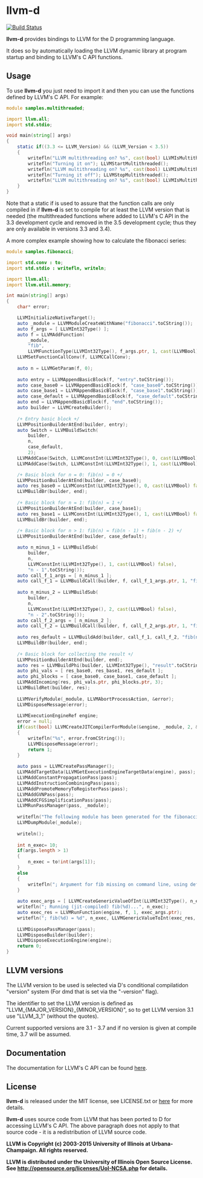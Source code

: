 llvm-d
======

[![Build Status](https://travis-ci.org/Calrama/llvm-d.svg?branch=master)](https://travis-ci.org/Calrama/llvm-d)

**llvm-d** provides bindings to LLVM for the D programming language.

It does so by automatically loading the LLVM dynamic library at program startup
and binding to LLVM's C API functions.

Usage
-----

To use **llvm-d** you just need to import it and then you can use
the functions defined by LLVM's C API. For example:

```d
module samples.multithreaded;

import llvm.all;
import std.stdio;

void main(string[] args)
{
	static if((3.3 <= LLVM_Version) && (LLVM_Version < 3.5))
	{
		writefln("LLVM multithreading on? %s", cast(bool) LLVMIsMultithreaded());
		writefln("Turning it on"); LLVMStartMultithreaded();
		writefln("LLVM multithreading on? %s", cast(bool) LLVMIsMultithreaded());
		writefln("Turning it off"); LLVMStopMultithreaded();
		writefln("LLVM multithreading on? %s", cast(bool) LLVMIsMultithreaded());
	}
}
```

Note that a static if is used to assure that the function calls are only compiled
in if **llvm-d** is set to compile for at least the LLVM version that is needed
(the multithreaded functions where added to LLVM's C API in the 3.3 development
cycle and removed in the 3.5 development cycle; thus they are only available in versions 3.3 and 3.4).

A more complex example showing how to calculate the fibonacci series:

```d
module samples.fibonacci;

import std.conv : to;
import std.stdio : writefln, writeln;

import llvm.all;
import llvm.util.memory;

int main(string[] args)
{
	char* error;

	LLVMInitializeNativeTarget();
	auto _module = LLVMModuleCreateWithName("fibonacci".toCString());
	auto f_args = [ LLVMInt32Type() ];
	auto f = LLVMAddFunction(
		_module,
		"fib",
		LLVMFunctionType(LLVMInt32Type(), f_args.ptr, 1, cast(LLVMBool) false));
	LLVMSetFunctionCallConv(f, LLVMCCallConv);
	
	auto n = LLVMGetParam(f, 0);
	
	auto entry = LLVMAppendBasicBlock(f, "entry".toCString());
	auto case_base0 = LLVMAppendBasicBlock(f, "case_base0".toCString());
	auto case_base1 = LLVMAppendBasicBlock(f, "case_base1".toCString());
	auto case_default = LLVMAppendBasicBlock(f, "case_default".toCString());
	auto end = LLVMAppendBasicBlock(f, "end".toCString());
	auto builder = LLVMCreateBuilder();
	
	/+ Entry basic block +/
	LLVMPositionBuilderAtEnd(builder, entry);
	auto Switch = LLVMBuildSwitch(
		builder,
		n,
		case_default,
		2);
	LLVMAddCase(Switch, LLVMConstInt(LLVMInt32Type(), 0, cast(LLVMBool) false), case_base0);
	LLVMAddCase(Switch, LLVMConstInt(LLVMInt32Type(), 1, cast(LLVMBool) false), case_base1);

	/+ Basic block for n = 0: fib(n) = 0 +/
	LLVMPositionBuilderAtEnd(builder, case_base0);
	auto res_base0 = LLVMConstInt(LLVMInt32Type(), 0, cast(LLVMBool) false);
	LLVMBuildBr(builder, end);
	
	/+ Basic block for n = 1: fib(n) = 1 +/
	LLVMPositionBuilderAtEnd(builder, case_base1);
	auto res_base1 = LLVMConstInt(LLVMInt32Type(), 1, cast(LLVMBool) false);
	LLVMBuildBr(builder, end);
	
	/+ Basic block for n > 1: fib(n) = fib(n - 1) + fib(n - 2) +/
	LLVMPositionBuilderAtEnd(builder, case_default);

	auto n_minus_1 = LLVMBuildSub(
		builder,
		n,
		LLVMConstInt(LLVMInt32Type(), 1, cast(LLVMBool) false),
		"n - 1".toCString());
	auto call_f_1_args = [ n_minus_1 ];
	auto call_f_1 = LLVMBuildCall(builder, f, call_f_1_args.ptr, 1, "fib(n - 1)".toCString());
	
	auto n_minus_2 = LLVMBuildSub(
		builder,
		n,
		LLVMConstInt(LLVMInt32Type(), 2, cast(LLVMBool) false),
		"n - 2".toCString());
	auto call_f_2_args = [ n_minus_2 ];
	auto call_f_2 = LLVMBuildCall(builder, f, call_f_2_args.ptr, 1, "fib(n - 2)".toCString());
	
	auto res_default = LLVMBuildAdd(builder, call_f_1, call_f_2, "fib(n - 1) + fib(n - 2)".toCString());
	LLVMBuildBr(builder, end);
	
	/+ Basic block for collecting the result +/
	LLVMPositionBuilderAtEnd(builder, end);
	auto res = LLVMBuildPhi(builder, LLVMInt32Type(), "result".toCString());
	auto phi_vals = [ res_base0, res_base1, res_default ];
	auto phi_blocks = [ case_base0, case_base1, case_default ];
	LLVMAddIncoming(res, phi_vals.ptr, phi_blocks.ptr, 3);
	LLVMBuildRet(builder, res);
	
	LLVMVerifyModule(_module, LLVMAbortProcessAction, &error);
	LLVMDisposeMessage(error);
	
	LLVMExecutionEngineRef engine;
	error = null;
	if(cast(bool) LLVMCreateJITCompilerForModule(&engine, _module, 2, &error))
	{
		writefln("%s", error.fromCString());
		LLVMDisposeMessage(error);
		return 1;
	}
	
	auto pass = LLVMCreatePassManager();
	LLVMAddTargetData(LLVMGetExecutionEngineTargetData(engine), pass);
	LLVMAddConstantPropagationPass(pass);
	LLVMAddInstructionCombiningPass(pass);
	LLVMAddPromoteMemoryToRegisterPass(pass);
	LLVMAddGVNPass(pass);
	LLVMAddCFGSimplificationPass(pass);
	LLVMRunPassManager(pass, _module);
	
	writefln("The following module has been generated for the fibonacci series:\n");
	LLVMDumpModule(_module);
	
	writeln();
	
	int n_exec= 10;
	if(args.length > 1)
	{
		n_exec = to!int(args[1]);
	}
	else
	{
		writefln("; Argument for fib missing on command line, using default:  \"%d\"", n_exec);
	}
	
	auto exec_args = [ LLVMCreateGenericValueOfInt(LLVMInt32Type(), n_exec, cast(LLVMBool) 0) ];
	writefln("; Running (jit-compiled) fib(%d)...", n_exec);
	auto exec_res = LLVMRunFunction(engine, f, 1, exec_args.ptr);
	writefln("; fib(%d) = %d", n_exec, LLVMGenericValueToInt(exec_res, 0));
	
	LLVMDisposePassManager(pass);
	LLVMDisposeBuilder(builder);
	LLVMDisposeExecutionEngine(engine);
	return 0;	
}
```

LLVM versions
-------------

The LLVM version to be used is selected via D's conditional compilatidon
"version" system (For dmd that is set via the "-version" flag).

The identifier to set the LLVM version is defined as
"LLVM_{MAJOR_VERSION}_{MINOR_VERSION}", so to get LLVM version 3.1
use "LLVM_3_1" (without the quotes).

Current supported versions are 3.1 - 3.7 and if no version is given
at compile time, 3.7 will be assumed.

Documentation
-------------

The documentation for LLVM's C API can be found [here](http://llvm.org/doxygen/modules.html).

License
-------

**llvm-d** is released under the MIT license, see LICENSE.txt
or [here](http://opensource.org/licenses/MIT) for more details.

**llvm-d** uses source code from LLVM that has been ported to D for accessing LLVM's C API. The above paragraph does not apply
to that source code - it is a redistribution of LLVM source code.

**LLVM is Copyright (c) 2003-2015 University of Illinois at Urbana-Champaign.
All rights reserved.**

**LLVM is distributed under the University of Illinois Open Source
License. See http://opensource.org/licenses/UoI-NCSA.php for details.**
